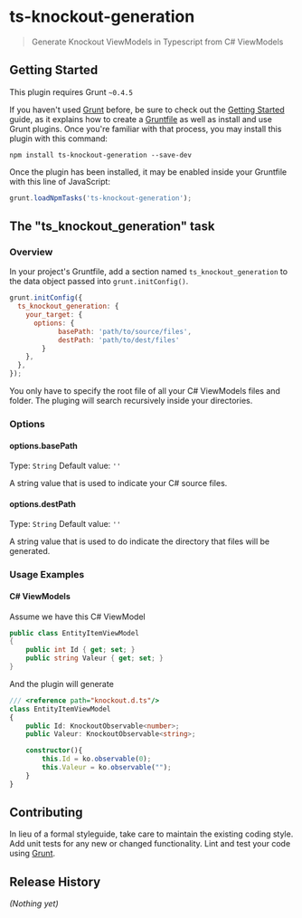 # ts-knockout-generation

> Generate Knockout ViewModels in Typescript from C# ViewModels

## Getting Started
This plugin requires Grunt `~0.4.5`

If you haven't used [Grunt](http://gruntjs.com/) before, be sure to check out the [Getting Started](http://gruntjs.com/getting-started) guide, as it explains how to create a [Gruntfile](http://gruntjs.com/sample-gruntfile) as well as install and use Grunt plugins. Once you're familiar with that process, you may install this plugin with this command:

```shell
npm install ts-knockout-generation --save-dev
```

Once the plugin has been installed, it may be enabled inside your Gruntfile with this line of JavaScript:

```js
grunt.loadNpmTasks('ts-knockout-generation');
```

## The "ts_knockout_generation" task

### Overview
In your project's Gruntfile, add a section named `ts_knockout_generation` to the data object passed into `grunt.initConfig()`.

```js
grunt.initConfig({
  ts_knockout_generation: {
    your_target: {
      options: {
			basePath: 'path/to/source/files',
			destPath: 'path/to/dest/files'
		}
    },
  },
});
```

You only have to specify the root file of all your C# ViewModels files and folder. The pluging will search recursively inside your directories.

### Options

#### options.basePath
Type: `String`
Default value: `''`

A string value that is used to indicate your C# source files.

#### options.destPath
Type: `String`
Default value: `''`

A string value that is used to do indicate the directory that files will be generated.

### Usage Examples

#### C# ViewModels

Assume we have this C# ViewModel

```csharp
public class EntityItemViewModel
{
	public int Id { get; set; }
	public string Valeur { get; set; }
}
```

And the plugin will generate

```ts
/// <reference path="knockout.d.ts"/>
class EntityItemViewModel
{
    public Id: KnockoutObservable<number>;
    public Valeur: KnockoutObservable<string>;

    constructor(){
        this.Id = ko.observable(0);
        this.Valeur = ko.observable("");
    }
}
```

## Contributing
In lieu of a formal styleguide, take care to maintain the existing coding style. Add unit tests for any new or changed functionality. Lint and test your code using [Grunt](http://gruntjs.com/).

## Release History
_(Nothing yet)_
